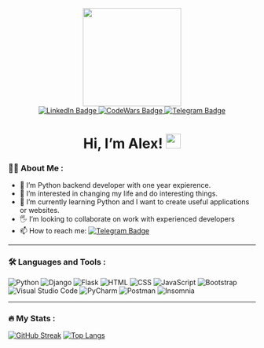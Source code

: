 <div id="header" align="center">
  <img src="https://media.giphy.com/media/SHjOSDkKZ18qOHA5B5/giphy.gif" width="200"/>
</div>

<div id="badges" align="center">
  <a href="https://www.linkedin.com/in/alexandrmiller/">
    <img src="https://img.shields.io/badge/LinkedIn-blue?style=for-the-badge&logo=linkedin&logoColor=white" alt="LinkedIn Badge"/>
  </a>
  <a href="https://www.codewars.com/users/AlexMiller_">
    <img src="https://img.shields.io/badge/CodeWars-orange?style=for-the-badge&logo=codewars&logoColor=white" alt="CodeWars Badge"/>
  </a>
  <a href="https://t.me/isalexornot">
    <img src="https://img.shields.io/badge/Telegram-blue?style=for-the-badge&logo=telegram&logoColor=white" alt="Telegram Badge"/>
  </a>
</div>


<div id="views_count" align="center">
  <img src="https://komarev.com/ghpvc/?username=AlexMiller93&style=plastic&color=brightgreen" alt=""/>
</div>

<div id="greeting" align="center">
  <h1>
    Hi, I’m Alex!
    <img src="https://media.giphy.com/media/iigp4VDyf5dCLRlGkm/giphy.gif" width="30px"/>
  </h1>
</div>


### :technologist: About Me :

- :slightly_smiling_face: I’m Python backend developer with one year expierence. 
- :dart: I’m interested in changing my life and do interesting things.
- :seedling: I’m currently learning Python and I want to create useful applications or websites.
- :raised_hand_with_fingers_splayed: I’m looking to collaborate on work with experienced developers 
- :mailbox: How to reach me:  [![Telegram Badge](https://img.shields.io/badge/isalexornot-blue?style=flat&logo=Telegram&logoColor=white)](https://t.me/isalexornot)

---

### :hammer_and_wrench: Languages and Tools :
![Python](https://img.shields.io/badge/Python-F7DF1E?style=for-the-badge&logo=python&logoColor=black)
![Django](https://img.shields.io/badge/Django-green?style=for-the-badge&logo=django&logoColor=darkgreen)
![Flask](https://img.shields.io/badge/Flask-orange?style=for-the-badge&logo=flask&logoColor=black)
![HTML](https://img.shields.io/badge/HTML-blue?style=for-the-badge&logo=html5&logoColor=orange)
![CSS](https://img.shields.io/badge/CSS-0d2739?style=for-the-badge&logo=css3&logoColor=blue)
![JavaScript](https://img.shields.io/badge/JavaScript-F7DF1E?style=for-the-badge&logo=javaScript&logoColor=black)
![Bootstrap](https://img.shields.io/badge/Bootstrap-8fbee9?style=for-the-badge&logo=bootstrap&logoColor=7d1dd7)
![Visual Studio Code](https://img.shields.io/badge/VSCode-black?style=for-the-badge&logo=visualstudiocode&logoColor=blue)
![PyCharm](https://img.shields.io/badge/PyCharm-55a0d4?style=for-the-badge&logo=pycharm&logoColor=black)
![Postman](https://img.shields.io/badge/Postman-172d3d?style=for-the-badge&logo=postman&logoColor=orange)
![Insomnia](https://img.shields.io/badge/Insomnia-lightblue?style=for-the-badge&logo=insomnia&logoColor=7d1dd7)

---

### :fire: My Stats :

[![GitHub Streak](http://github-readme-streak-stats.herokuapp.com?user=AlexMiller93)](https://git.io/streak-stats)
[![Top Langs](https://github-readme-stats.vercel.app/api/top-langs/?username=AlexMiller93)](https://github.com/anuraghazra/github-readme-stats)

<!---
AlexMiller93/AlexMiller93 is a ✨ special ✨ repository because its `README.md` (this file) appears on your GitHub profile.
You can click the Preview link to take a look at your changes.
--->
